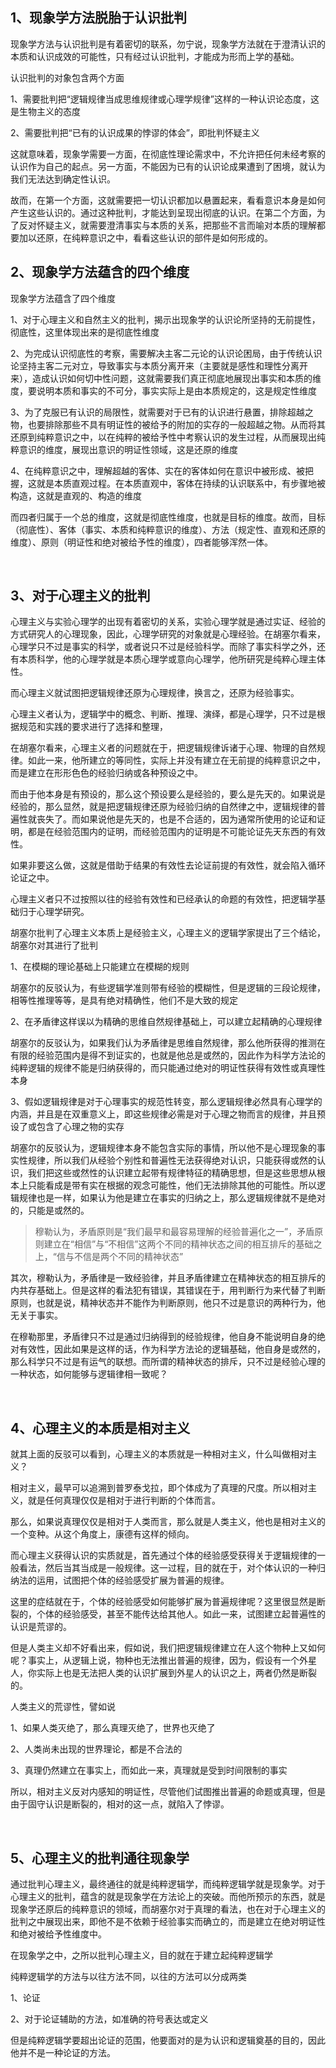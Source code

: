 <h2>1、现象学方法脱胎于认识批判</h2><p data-pid="XXy7s5vj">现象学方法与认识批判是有着密切的联系，勿宁说，现象学方法就在于澄清认识的本质和认识成效的可能性，只有经过认识批判，才能成为形而上学的基础。</p><p data-pid="uIEbxRV_">认识批判的对象包含两个方面</p><p data-pid="YfOflVcW">1、需要批判把“逻辑规律当成思维规律或心理学规律”这样的一种认识论态度，这是生物主义的态度</p><p data-pid="GdujA68-">2、需要批判把“已有的认识成果的悖谬的体会”，即批判怀疑主义</p><p data-pid="lpo3zJLk">这就意味着，现象学需要一方面，在彻底性理论需求中，不允许把任何未经考察的认识作为自己的起点。另一方面，不能因为已有的认识论成果遭到了困境，就认为我们无法达到确定性认识。</p><p data-pid="0WAWquuo">故而，在第一个方面，这就需要把一切认识都加以悬置起来，看看意识本身是如何产生这些认识的。通过这种批判，才能达到呈现出彻底的认识。在第二个方面，为了反对怀疑主义，就需要澄清事实与本质的关系，把那些不言而喻对本质的理解都要加以还原，在纯粹意识之中，看看这些认识的部件是如何形成的。</p><h2>2、现象学方法蕴含的四个维度</h2><p data-pid="Fi762_h9">现象学方法蕴含了四个维度</p><p data-pid="JP2qwO-T">1、对于心理主义和自然主义的批判，揭示出现象学的认识论所坚持的无前提性，彻底性，这里体现出来的是彻底性维度</p><p data-pid="ljFbMB6r">2、为完成认识彻底性的考察，需要解决主客二元论的认识论困局，由于传统认识论坚持主客二元对立，导致事实与本质分离开来（主要就是感性和理性分离开来），造成认识如何切中性问题，这就需要我们真正彻底地展现出事实和本质的维度，要说明本质和事实的不可分，事实实际上是由本质规定的，这是规定性维度</p><p data-pid="Wh6lcBBT">3、为了克服已有认识的局限性，就需要对于已有的认识进行悬置，排除超越之物，也要排除那些不具有明证性的被给予的附加的实存的一般超越之物。从而将其还原到纯粹意识之中，以在纯粹的被给予性中考察认识的发生过程，从而展现出纯粹意识的维度，展现出意识的明证性领域，这是还原的维度</p><p data-pid="yYMkGxJJ">4、在纯粹意识之中，理解超越的客体、实在的客体如何在意识中被形成、被把握，这就是本质直观过程。在本质直观中，客体在持续的认识联系中，有步骤地被构造，这就是直观的、构造的维度</p><p data-pid="cRreuxvG">而四者归属于一个总的维度，这就是彻底性维度，也就是目标的维度。故而，目标（彻底性）、客体（事实、本质和纯粹意识的维度）、方法（规定性、直观和还原的维度）、原则（明证性和绝对被给予性的维度），四者能够浑然一体。</p><p><br></p><h2>3、对于心理主义的批判</h2><p data-pid="aOTMSP5g">心理主义与实验心理学的出现有着密切的关系，实验心理学就是通过实证、经验的方式研究人的心理现象，因此，心理学研究的对象就是心理经验。在胡塞尔看来，心理学只不过是事实的科学，或者说只不过是经验科学。而除了事实科学之外，还有本质科学，他的心理学就是本质心理学或意向心理学，他所研究是纯粹心理主体性。</p><p data-pid="ozMvtcA3">而心理主义就试图把逻辑规律还原为心理规律，换言之，还原为经验事实。</p><p data-pid="cmS4d10a">心理主义者认为，逻辑学中的概念、判断、推理、演绎，都是心理学，只不过是根据规范和实践的要求进行了选择和整理，</p><p data-pid="gkpv5i0i">在胡塞尔看来，心理主义者的问题就在于，把逻辑规律诉诸于心理、物理的自然规律。如此一来，他所建立的等同性，实际上并没有建立在无前提的纯粹意识之中，而是建立在形形色色的经验归纳或各种预设之中。</p><p data-pid="fRS9sH7x">而由于他本身是有预设的，那么这个预设要么是经验的，要么是先天的。如果说是经验的，那么显然，就是把逻辑规律还原为经验归纳的自然律之中，逻辑规律的普遍性就丧失了。而如果说他是先天的，也是不合适的，因为通常所使用的论证和证明，都是在经验范围内的证明，而经验范围内的证明是不可能论证先天东西的有效性。</p><p data-pid="ys6acFaH">如果非要这么做，这就是借助于结果的有效性去论证前提的有效性，就会陷入循环论证之中。</p><p data-pid="xXiaw9nh">心理主义者只不过按照以往的经验有效性和已经承认的命题的有效性，把逻辑学基础归于心理学研究。</p><p data-pid="uGC5qx-k">胡塞尔批判了心理主义本质上是经验主义，心理主义的逻辑学家提出了三个结论，胡塞尔对其进行了批判</p><p data-pid="o90Nzb1L">1、在模糊的理论基础上只能建立在模糊的规则</p><p data-pid="_j9dXMF1">胡塞尔的反驳认为，有些逻辑学准则带有经验的模糊性，但是逻辑的三段论规律，相等性推理等等，是具有绝对精确性，他们不是大致的规定</p><p data-pid="KOTzs082">2、在矛盾律这样误以为精确的思维自然规律基础上，可以建立起精确的心理规律</p><p data-pid="UQoi17-e">胡塞尔的反驳认为，如果我们认为矛盾律是思维自然规律，那么他所获得的推测在有限的经验范围内是得不到证实的，也就是他总是或然的，因此作为科学方法论的纯粹逻辑的规律不能是归纳获得的，而只能通过绝对的明证性获得有效性或真理性本身</p><p data-pid="a3kRBtVf">3、假如逻辑规律是对于心理事实的规范性转变，那么逻辑规律必然具有心理学的内涵，并且是在双重意义上，即这些规律必需是对于心理之物而言的规律，并且预设了或包含了心理之物的实存</p><p data-pid="u8UXFjha">胡塞尔的反驳认为，逻辑规律本身不能包含实际的事情，所以他不是心理现象的事实性规律，所以我们从经验个别性和普遍性无法获得绝对认识，只能获得或然的认识，我们把这些或然性的认识建立起带有规律特征的精确思想，但是这些思想从根本上只能看成是带有实在根据的观念可能性，他们无法排除其他的可能性。所以逻辑规律也是一样，如果认为他是建立在事实的归纳之上，那么逻辑规律就不是绝对的，只能是或然的。</p><blockquote data-pid="LlWPvv_3">穆勒认为，矛盾原则是“我们最早和最容易理解的经验普遍化之一”，矛盾原则建立在“相信”与“不相信”这两个不同的精神状态之间的相互排斥的基础之上，“信与不信是两个不同的精神状态”</blockquote><p data-pid="6b4EwDob">其次，穆勒认为，矛盾律是一致经验律，并且矛盾律建立在精神状态的相互排斥的内共存基础上。但是这样的看法犯有错误，其错误在于，用判断行为来代替了判断原则，也就是说，精神状态并不能作为判断原则，他只不过是意识的两种行为，他无关于事实。</p><p data-pid="z3wPF1O4">在穆勒那里，矛盾律只不过是通过归纳得到的经验规律，他自身不能说明自身的绝对有效性，因此如果是这样的话，作为科学方法论的逻辑基础，他自身是或然的，那么科学只不过是有运气的联想。而所谓的精神状态的排斥，只不过是经验心理的一种状态，如何能够与逻辑律相一致呢？</p><p><br></p><h2>4、心理主义的本质是相对主义</h2><p data-pid="_BANQ6tW">就其上面的反驳可以看到，心理主义的本质就是一种相对主义，什么叫做相对主义？</p><p data-pid="2W0sEYLq">相对主义，最早可以追溯到普罗泰戈拉，即个体成为了真理的尺度。所以相对主义，就是任何真理仅仅是相对于进行判断的个体而言。</p><p data-pid="zSe-XAtl">那么，如果说真理仅仅是相对于人类而言，那么就是人类主义，他也是相对主义的一个变种。从这个角度上，康德有这样的倾向。</p><p data-pid="P0CwM_ad">而心理主义获得认识的实质就是，首先通过个体的经验感受获得关于逻辑规律的一般看法，然后当其当成是一般规律。这一过程，目的就在于，对个体认识的一种归纳法的运用，试图把个体的经验感受扩展为普遍的规律。</p><p data-pid="XrRJJQk8">这里的症结就在于，个体的经验感受如何能够扩展为普遍规律呢？这里很显然是断裂的，个体的经验感受，甚至不能传达给其他人。如此一来，试图建立起普遍性的认识是荒谬的。</p><p data-pid="2MnXfz5c">但是人类主义却不好看出来，假如说，我们把逻辑规律建立在人这个物种上又如何呢？事实上，从逻辑上说，物种也无法推出普遍的规律，因为，假设有一个外星人，你实际上也是无法把人类的认识扩展到外星人的认识之上，两者仍然是断裂的。</p><p data-pid="RM9YX8kg">人类主义的荒谬性，譬如说</p><p data-pid="uvk7xY2j">1、如果人类灭绝了，那么真理灭绝了，世界也灭绝了</p><p data-pid="roD5l3kD">2、人类尚未出现的世界理论，都是不合法的</p><p data-pid="xyKUNW_T">3、真理仍然建立在事实上，而如此一来，真理就是受到时间限制的事实</p><p data-pid="SyMM1_1K">所以，相对主义反对内感知的明证性，尽管他们试图推出普遍的命题或真理，但是由于固守认识是断裂的，相对的这一点，就陷入了悖谬。</p><p><br></p><h2>5、心理主义的批判通往现象学</h2><p data-pid="PKfCwa3l">通过批判心理主义，最终通往的就是纯粹逻辑学，而纯粹逻辑学就是现象学。对于心理主义的批判，蕴含的就是现象学在方法论上的突破。而他所预示的东西，就是现象学还原后的纯粹意识的领域，而胡塞尔对于真理的看法，也在对于心理主义的批判之中展现出来，即他不是不依赖于经验事实而确立的，而是建立在绝对明证性和绝对被给予性维度中。</p><p data-pid="QRDDHPJD">在现象学之中，之所以批判心理主义，目的就在于建立起纯粹逻辑学</p><p data-pid="s84SCixp">纯粹逻辑学的方法与以往方法不同，以往的方法可以分成两类</p><p data-pid="pFJAmuyx">1、论证</p><p data-pid="icz9TvgY">2、对于论证辅助的方法，如准确的符号表达或定义</p><p data-pid="4zvcxlNc">但是纯粹逻辑学要超出论证的范围，他要面对的是为认识和逻辑奠基的目的，因此他并不是一种论证的方法。</p>